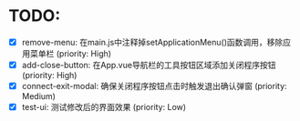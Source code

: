 # TODO:

- [x] remove-menu: 在main.js中注释掉setApplicationMenu()函数调用，移除应用菜单栏 (priority: High)
- [x] add-close-button: 在App.vue导航栏的工具按钮区域添加关闭程序按钮 (priority: High)
- [x] connect-exit-modal: 确保关闭程序按钮点击时触发退出确认弹窗 (priority: Medium)
- [x] test-ui: 测试修改后的界面效果 (priority: Low)

